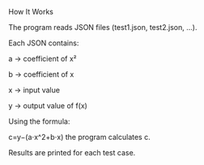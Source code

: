 How It Works

The program reads JSON files (test1.json, test2.json, …).

Each JSON contains:

a → coefficient of x²

b → coefficient of x

x → input value

y → output value of f(x)

Using the formula:


c=y−(a⋅x^2+b⋅x) the program calculates c.

Results are printed for each test case.

